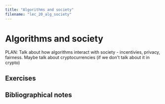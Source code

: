 ```yaml
---
title: "Algorithms and society"
filename: "lec_20_alg_society"
---
```



#  Algorithms and society

PLAN: Talk about how algorithms interact with society - incentivies, privacy, fairness. Maybe talk about cryptocurrencies (if we don't talk about it in crypto)



## Exercises



## Bibliographical notes

